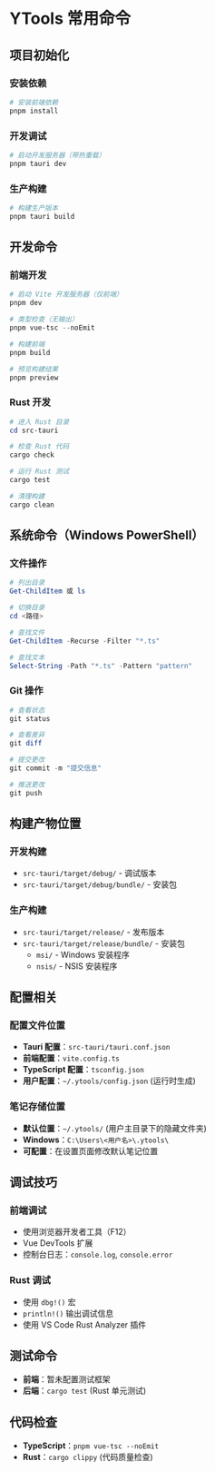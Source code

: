 # YTools 常用命令

## 项目初始化

### 安装依赖
```powershell
# 安装前端依赖
pnpm install
```

### 开发调试
```powershell
# 启动开发服务器（带热重载）
pnpm tauri dev
```

### 生产构建
```powershell
# 构建生产版本
pnpm tauri build
```

## 开发命令

### 前端开发
```powershell
# 启动 Vite 开发服务器（仅前端）
pnpm dev

# 类型检查（无输出）
pnpm vue-tsc --noEmit

# 构建前端
pnpm build

# 预览构建结果
pnpm preview
```

### Rust 开发
```powershell
# 进入 Rust 目录
cd src-tauri

# 检查 Rust 代码
cargo check

# 运行 Rust 测试
cargo test

# 清理构建
cargo clean
```

## 系统命令（Windows PowerShell）

### 文件操作
```powershell
# 列出目录
Get-ChildItem 或 ls

# 切换目录
cd <路径>

# 查找文件
Get-ChildItem -Recurse -Filter "*.ts"

# 查找文本
Select-String -Path "*.ts" -Pattern "pattern"
```

### Git 操作
```powershell
# 查看状态
git status

# 查看差异
git diff

# 提交更改
git commit -m "提交信息"

# 推送更改
git push
```

## 构建产物位置

### 开发构建
- `src-tauri/target/debug/` - 调试版本
- `src-tauri/target/debug/bundle/` - 安装包

### 生产构建
- `src-tauri/target/release/` - 发布版本
- `src-tauri/target/release/bundle/` - 安装包
  - `msi/` - Windows 安装程序
  - `nsis/` - NSIS 安装程序

## 配置相关

### 配置文件位置
- **Tauri 配置**：`src-tauri/tauri.conf.json`
- **前端配置**：`vite.config.ts`
- **TypeScript 配置**：`tsconfig.json`
- **用户配置**：`~/.ytools/config.json` (运行时生成)

### 笔记存储位置
- **默认位置**：`~/.ytools/` (用户主目录下的隐藏文件夹)
- **Windows**：`C:\Users\<用户名>\.ytools\`
- **可配置**：在设置页面修改默认笔记位置

## 调试技巧

### 前端调试
- 使用浏览器开发者工具（F12）
- Vue DevTools 扩展
- 控制台日志：`console.log`, `console.error`

### Rust 调试
- 使用 `dbg!()` 宏
- `println!()` 输出调试信息
- 使用 VS Code Rust Analyzer 插件

## 测试命令
- **前端**：暂未配置测试框架
- **后端**：`cargo test` (Rust 单元测试)

## 代码检查
- **TypeScript**：`pnpm vue-tsc --noEmit`
- **Rust**：`cargo clippy` (代码质量检查)